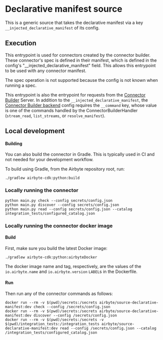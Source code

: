 # Declarative manifest source

This is a generic source that takes the declarative manifest via a key `__injected_declarative_manifest` of its config.

## Execution
This entrypoint is used for connectors created by the connector builder. These connector's spec is defined in their manifest, which is defined in the config's "__injected_declarative_manifest" field. This allows this entrypoint to be used with any connector manifest.

The spec operation is not supported because the config is not known when running a spec.

This entrypoint is also the entrypoint for requests from the [Connector Builder](https://docs.airbyte.com/connector-development/config-based/connector-builder-ui/) Server. In addition to the `__injected_declarative_manifest`, the [Connector Builder backend](https://github.com/airbytehq/airbyte/blob/master/airbyte-cdk/python/connector_builder/README.md) config requires the `__command` key, whose value is one of the commands handled by the ConnectorBuilderHandler (`stream_read`, `list_streams`, or `resolve_manifest`).

## Local development

#### Building

You can also build the connector in Gradle. This is typically used in CI and not needed for your development workflow.

To build using Gradle, from the Airbyte repository root, run:

```
./gradlew airbyte-cdk:python:build
```

### Locally running the connector

```
python main.py check --config secrets/config.json
python main.py discover --config secrets/config.json
python main.py read --config secrets/config.json --catalog integration_tests/configured_catalog.json
```

### Locally running the connector docker image

#### Build

First, make sure you build the latest Docker image:
```
./gradlew airbyte-cdk:python:airbyteDocker
```

The docker image name and tag, respectively, are the values of the `io.airbyte.name` and `io.airbyte.version` `LABEL`s in the Dockerfile.

#### Run

Then run any of the connector commands as follows:

```
docker run --rm -v $(pwd)/secrets:/secrets airbyte/source-declarative-manifest:dev check --config /secrets/config.json
docker run --rm -v $(pwd)/secrets:/secrets airbyte/source-declarative-manifest:dev discover --config /secrets/config.json
docker run --rm -v $(pwd)/secrets:/secrets -v $(pwd)/integration_tests:/integration_tests airbyte/source-declarative-manifest:dev read --config /secrets/config.json --catalog /integration_tests/configured_catalog.json
```
